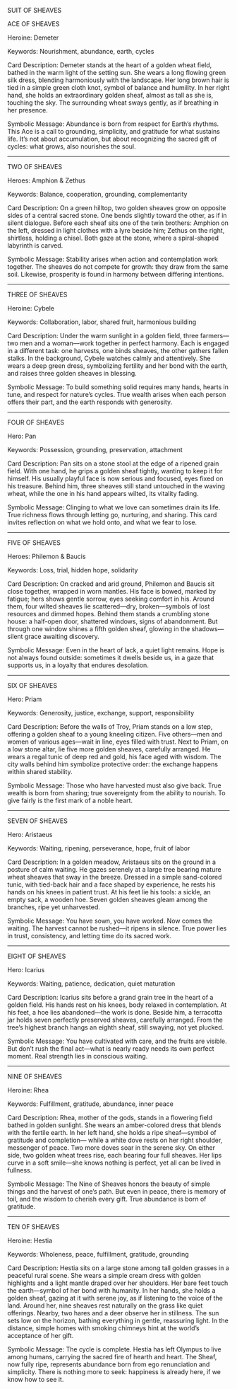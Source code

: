 SUIT OF SHEAVES

ACE OF SHEAVES

Heroine: Demeter

Keywords: Nourishment, abundance, earth, cycles

Card Description:
Demeter stands at the heart of a golden wheat field, bathed in the warm light of the setting sun.
She wears a long flowing green silk dress, blending harmoniously with the landscape.
Her long brown hair is tied in a simple green cloth knot, symbol of balance and humility.
In her right hand, she holds an extraordinary golden sheaf, almost as tall as she is, touching the sky.
The surrounding wheat sways gently, as if breathing in her presence.

Symbolic Message:
Abundance is born from respect for Earth’s rhythms.
This Ace is a call to grounding, simplicity, and gratitude for what sustains life.
It’s not about accumulation, but about recognizing the sacred gift of cycles: what grows, also nourishes the soul.


---

TWO OF SHEAVES

Heroes: Amphion & Zethus

Keywords: Balance, cooperation, grounding, complementarity

Card Description:
On a green hilltop, two golden sheaves grow on opposite sides of a central sacred stone. One bends slightly toward the other, as if in silent dialogue.
Before each sheaf sits one of the twin brothers: Amphion on the left, dressed in light clothes with a lyre beside him; Zethus on the right, shirtless, holding a chisel.
Both gaze at the stone, where a spiral-shaped labyrinth is carved.

Symbolic Message:
Stability arises when action and contemplation work together.
The sheaves do not compete for growth: they draw from the same soil.
Likewise, prosperity is found in harmony between differing intentions.


---

THREE OF SHEAVES

Heroine: Cybele

Keywords: Collaboration, labor, shared fruit, harmonious building

Card Description:
Under the warm sunlight in a golden field, three farmers—two men and a woman—work together in perfect harmony.
Each is engaged in a different task: one harvests, one binds sheaves, the other gathers fallen stalks.
In the background, Cybele watches calmly and attentively. She wears a deep green dress, symbolizing fertility and her bond with the earth, and raises three golden sheaves in blessing.

Symbolic Message:
To build something solid requires many hands, hearts in tune, and respect for nature’s cycles.
True wealth arises when each person offers their part, and the earth responds with generosity.


---

FOUR OF SHEAVES

Hero: Pan

Keywords: Possession, grounding, preservation, attachment

Card Description:
Pan sits on a stone stool at the edge of a ripened grain field.
With one hand, he grips a golden sheaf tightly, wanting to keep it for himself.
His usually playful face is now serious and focused, eyes fixed on his treasure.
Behind him, three sheaves still stand untouched in the waving wheat, while the one in his hand appears wilted, its vitality fading.

Symbolic Message:
Clinging to what we love can sometimes drain its life.
True richness flows through letting go, nurturing, and sharing.
This card invites reflection on what we hold onto, and what we fear to lose.


---

FIVE OF SHEAVES

Heroes: Philemon & Baucis

Keywords: Loss, trial, hidden hope, solidarity

Card Description:
On cracked and arid ground, Philemon and Baucis sit close together, wrapped in worn mantles.
His face is bowed, marked by fatigue; hers shows gentle sorrow, eyes seeking comfort in his.
Around them, four wilted sheaves lie scattered—dry, broken—symbols of lost resources and dimmed hopes.
Behind them stands a crumbling stone house: a half-open door, shattered windows, signs of abandonment.
But through one window shines a fifth golden sheaf, glowing in the shadows—silent grace awaiting discovery.

Symbolic Message:
Even in the heart of lack, a quiet light remains.
Hope is not always found outside: sometimes it dwells beside us, in a gaze that supports us, in a loyalty that endures desolation.


---

SIX OF SHEAVES

Hero: Priam

Keywords: Generosity, justice, exchange, support, responsibility

Card Description:
Before the walls of Troy, Priam stands on a low step, offering a golden sheaf to a young kneeling citizen.
Five others—men and women of various ages—wait in line, eyes filled with trust.
Next to Priam, on a low stone altar, lie five more golden sheaves, carefully arranged.
He wears a regal tunic of deep red and gold, his face aged with wisdom.
The city walls behind him symbolize protective order: the exchange happens within shared stability.

Symbolic Message:
Those who have harvested must also give back.
True wealth is born from sharing; true sovereignty from the ability to nourish.
To give fairly is the first mark of a noble heart.


---

SEVEN OF SHEAVES

Hero: Aristaeus

Keywords: Waiting, ripening, perseverance, hope, fruit of labor

Card Description:
In a golden meadow, Aristaeus sits on the ground in a posture of calm waiting.
He gazes serenely at a large tree bearing mature wheat sheaves that sway in the breeze.
Dressed in a simple sand-colored tunic, with tied-back hair and a face shaped by experience,
he rests his hands on his knees in patient trust.
At his feet lie his tools: a sickle, an empty sack, a wooden hoe.
Seven golden sheaves gleam among the branches, ripe yet unharvested.

Symbolic Message:
You have sown, you have worked. Now comes the waiting.
The harvest cannot be rushed—it ripens in silence.
True power lies in trust, consistency, and letting time do its sacred work.


---

EIGHT OF SHEAVES

Hero: Icarius

Keywords: Waiting, patience, dedication, quiet maturation

Card Description:
Icarius sits before a grand grain tree in the heart of a golden field.
His hands rest on his knees, body relaxed in contemplation.
At his feet, a hoe lies abandoned—the work is done.
Beside him, a terracotta jar holds seven perfectly preserved sheaves, carefully arranged.
From the tree’s highest branch hangs an eighth sheaf, still swaying, not yet plucked.

Symbolic Message:
You have cultivated with care, and the fruits are visible.
But don’t rush the final act—what is nearly ready needs its own perfect moment.
Real strength lies in conscious waiting.


---

NINE OF SHEAVES

Heroine: Rhea

Keywords: Fulfillment, gratitude, abundance, inner peace

Card Description:
Rhea, mother of the gods, stands in a flowering field bathed in golden sunlight.
She wears an amber-colored dress that blends with the fertile earth.
In her left hand, she holds a ripe sheaf—symbol of gratitude and completion—
while a white dove rests on her right shoulder, messenger of peace.
Two more doves soar in the serene sky.
On either side, two golden wheat trees rise, each bearing four full sheaves.
Her lips curve in a soft smile—she knows nothing is perfect, yet all can be lived in fullness.

Symbolic Message:
The Nine of Sheaves honors the beauty of simple things and the harvest of one’s path.
But even in peace, there is memory of toil, and the wisdom to cherish every gift.
True abundance is born of gratitude.


---

TEN OF SHEAVES

Heroine: Hestia

Keywords: Wholeness, peace, fulfillment, gratitude, grounding

Card Description:
Hestia sits on a large stone among tall golden grasses in a peaceful rural scene.
She wears a simple cream dress with golden highlights and a light mantle draped over her shoulders.
Her bare feet touch the earth—symbol of her bond with humanity.
In her hands, she holds a golden sheaf, gazing at it with serene joy, as if listening to the voice of the land.
Around her, nine sheaves rest naturally on the grass like quiet offerings.
Nearby, two hares and a deer observe her in stillness.
The sun sets low on the horizon, bathing everything in gentle, reassuring light.
In the distance, simple homes with smoking chimneys hint at the world’s acceptance of her gift.

Symbolic Message:
The cycle is complete.
Hestia has left Olympus to live among humans, carrying the sacred fire of hearth and heart.
The Sheaf, now fully ripe, represents abundance born from ego renunciation and simplicity.
There is nothing more to seek: happiness is already here, if we know how to see it.
